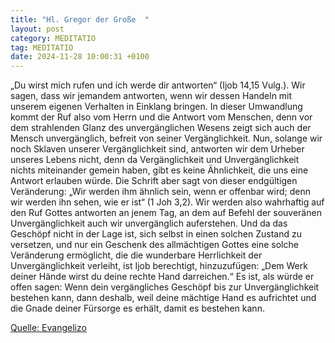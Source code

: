 ```yaml
---
title: "Hl. Gregor der Große  "
layout: post
category: MEDITATIO
tag: MEDITATIO
date: 2024-11-28 10:00:31 +0100
---
```

„Du wirst mich rufen und ich werde dir antworten“ (Ijob 14,15 Vulg.). Wir sagen, dass wir jemandem antworten, wenn wir dessen Handeln mit unserem eigenen Verhalten in Einklang bringen. In dieser Umwandlung kommt der Ruf also vom Herrn und die Antwort vom Menschen, denn vor dem strahlenden Glanz des unvergänglichen Wesens zeigt sich auch der Mensch unvergänglich, befreit von seiner Vergänglichkeit.<!--more-->
Nun, solange wir noch Sklaven unserer Vergänglichkeit sind, antworten wir dem Urheber unseres Lebens nicht, denn da Vergänglichkeit und Unvergänglichkeit nichts miteinander gemein haben, gibt es keine Ähnlichkeit, die uns eine Antwort erlauben würde. Die Schrift aber sagt von dieser endgültigen Veränderung: „Wir werden ihm ähnlich sein, wenn er offenbar wird; denn wir werden ihn sehen, wie er ist“ (1 Joh 3,2). Wir werden also wahrhaftig auf den Ruf Gottes antworten an jenem Tag, an dem auf Befehl der souveränen Unvergänglichkeit auch wir unvergänglich auferstehen.
Und da das Geschöpf nicht in der Lage ist, sich selbst in einen solchen Zustand zu versetzen, und nur ein Geschenk des allmächtigen Gottes eine solche Veränderung ermöglicht, die die wunderbare Herrlichkeit der Unvergänglichkeit verleiht, ist Ijob berechtigt, hinzuzufügen: „Dem Werk deiner Hände wirst du deine rechte Hand darreichen.“ Es ist, als würde er offen sagen: Wenn dein vergängliches Geschöpf bis zur Unvergänglichkeit bestehen kann, dann deshalb, weil deine mächtige Hand es aufrichtet und die Gnade deiner Fürsorge es erhält, damit es bestehen kann.
 
 

[Quelle: Evangelizo](https://evangeliumtagfuertag.org/DE/gospel)
